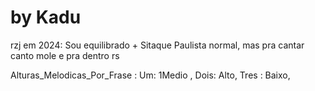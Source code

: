 # by Kadu

rzj em 2024: Sou equilibrado + Sitaque Paulista normal, mas pra cantar canto mole e pra dentro rs

Alturas_Melodicas_Por_Frase : 
Um: 1Medio , Dois: Alto, Tres : Baixo,